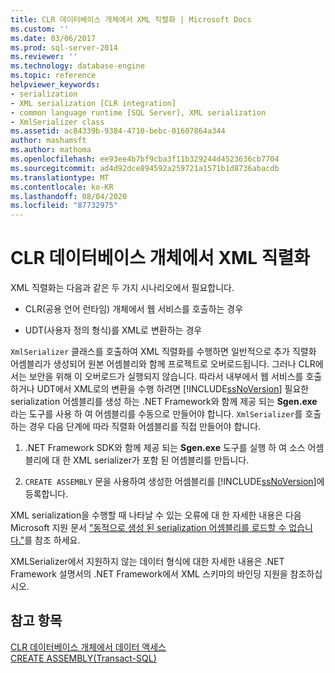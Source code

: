 ```yaml
---
title: CLR 데이터베이스 개체에서 XML 직렬화 | Microsoft Docs
ms.custom: ''
ms.date: 03/06/2017
ms.prod: sql-server-2014
ms.reviewer: ''
ms.technology: database-engine
ms.topic: reference
helpviewer_keywords:
- serialization
- XML serialization [CLR integration]
- common language runtime [SQL Server], XML serialization
- XmlSerializer class
ms.assetid: ac84339b-9384-4710-bebc-01607864a344
author: mashamsft
ms.author: mathoma
ms.openlocfilehash: ee93ee4b7bf9cba3f11b329244d4523636cb7704
ms.sourcegitcommit: ad4d92dce894592a259721a1571b1d8736abacdb
ms.translationtype: MT
ms.contentlocale: ko-KR
ms.lasthandoff: 08/04/2020
ms.locfileid: "87732975"
---
```

# <a name="xml-serialization-from-clr-database-objects"></a>CLR 데이터베이스 개체에서 XML 직렬화
  XML 직렬화는 다음과 같은 두 가지 시나리오에서 필요합니다.  
  
-   CLR(공용 언어 런타임) 개체에서 웹 서비스를 호출하는 경우  
  
-   UDT(사용자 정의 형식)를 XML로 변환하는 경우  
  
 `XmlSerializer` 클래스를 호출하여 XML 직렬화를 수행하면 일반적으로 추가 직렬화 어셈블리가 생성되어 원본 어셈블리와 함께 프로젝트로 오버로드됩니다. 그러나 CLR에서는 보안을 위해 이 오버로드가 실행되지 않습니다. 따라서 내부에서 웹 서비스를 호출 하거나 UDT에서 XML로의 변환을 수행 하려면 [!INCLUDE[ssNoVersion](../../includes/ssnoversion-md.md)] 필요한 serialization 어셈블리를 생성 하는 .NET Framework와 함께 제공 되는 **Sgen.exe** 라는 도구를 사용 하 여 어셈블리를 수동으로 만들어야 합니다. `XmlSerializer`를 호출하는 경우 다음 단계에 따라 직렬화 어셈블리를 직접 만들어야 합니다.  
  
1.  .NET Framework SDK와 함께 제공 되는 **Sgen.exe** 도구를 실행 하 여 소스 어셈블리에 대 한 XML serializer가 포함 된 어셈블리를 만듭니다.  
  
2.  `CREATE ASSEMBLY` 문을 사용하여 생성한 어셈블리를 [!INCLUDE[ssNoVersion](../../includes/ssnoversion-md.md)]에 등록합니다.  
  
 XML serialization을 수행할 때 나타날 수 있는 오류에 대 한 자세한 내용은 다음 Microsoft 지원 문서 ["동적으로 생성 된 serialization 어셈블리를 로드할 수 없습니다."](https://support.microsoft.com/kb/913668)를 참조 하세요.  
  
 XMLSerializer에서 지원하지 않는 데이터 형식에 대한 자세한 내용은 .NET Framework 설명서의 .NET Framework에서 XML 스키마의 바인딩 지원을 참조하십시오.  
  
## <a name="see-also"></a>참고 항목  
 [CLR 데이터베이스 개체에서 데이터 액세스](../../relational-databases/clr-integration/data-access/data-access-from-clr-database-objects.md)   
 [CREATE ASSEMBLY&#40;Transact-SQL&#41;](/sql/t-sql/statements/create-assembly-transact-sql)  
  
  
